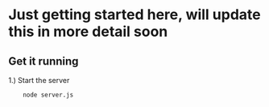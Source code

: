 # Just getting started here, will update this in more detail soon

## Get it running

1.) Start the server

``` bash
    node server.js

